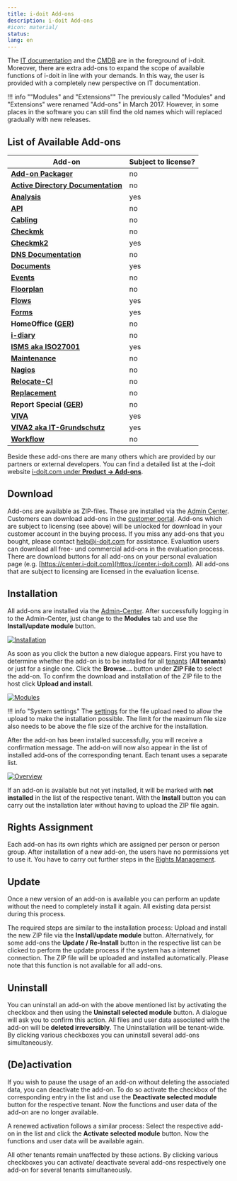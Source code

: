 ```yaml
---
title: i-doit Add-ons
description: i-doit Add-ons
#icon: material/
status:
lang: en
---
```


The [IT documentation](../basics/structure-of-the-it-documentation.md) and the [CMDB](../basics/structure-of-the-it-documentation.md) are in the foreground of i-doit. Moreover, there are extra add-ons to expand the scope of available functions of i-doit in line with your demands. In this way, the user is provided with a completely new perspective on IT documentation.

!!! info ""Modules" and "Extensions""
    The previously called "Modules" and "Extensions" were renamed "Add-ons" in March 2017. However, in some places in the software you can still find the old names which will replaced gradually with new releases.

## List of Available Add-ons

| Add-on                                                                            | Subject to license? |
| --------------------------------------------------------------------------------- | ------------------- |
| **[Add-on Packager](./add-on-packager.md)**                                       | no                  |
| **[Active Directory Documentation](active-directory-documentation.md)**           | no                  |
| **[Analysis](./analysis.md)**                                                     | yes                 |
| **[API](./api/index.md)**                                                         | no                  |
| **[Cabling](./cabling.md)**                                                       | no                  |
| **[Checkmk](./checkmk.md)**                                                       | no                  |
| **[Checkmk2](./checkmk2/index.md)**                                               | yes                 |
| **[DNS Documentation](dns-documentation.md)**                                     | no                  |
| **[Documents](./documents/index.md)**                                             | yes                 |
| **[Events](./events.md)**                                                         | no                  |
| **[Floorplan](./floorplan.md)**                                                   | no                  |
| **[Flows](flows/index.md)**                                                       | yes                 |
| **[Forms](forms/index.md)**                                                       | yes                 |
| **HomeOffice ([GER](https://www.i-doit.com/blog/i-doit-home-office-add-on/))**    | no                  |
| **[i-diary](./i-diary/index.md)**                                                 | no                  |
| **[ISMS aka ISO27001](./isms.md)**                                                | yes                 |
| **[Maintenance](./maintenance.md)**                                               | no                  |
| **[Nagios](./nagios.md)**                                                         | no                  |
| **[Relocate-CI](./relocate-ci.md)**                                               | no                  |
| **[Replacement](./replacement.md)**                                               | no                  |
| **Report Special ([GER](https://www.i-doit.com/blog/i-doit-reporting-special/))** | no                  |
| **[VIVA](viva/index.md)**                                                         | yes                 |
| **[VIVA2 aka IT-Grundschutz](viva2.md)**                                          | yes                 |
| **[Workflow](./workflow.md)**                                                     | no                  |

Beside these add-ons there are many others which are provided by our partners or external developers. You can find a detailed list at the i-doit website [i-doit.com under **Product → Add-ons**](https://www.i-doit.com/en/i-doit/add-ons/).

## Download

Add-ons are available as ZIP-files. These are installed via the [Admin Center](../system-administration/admin-center.md#add-ons). Customers can download add-ons in the [customer portal](../system-administration/customer-portal.md). Add-ons which are subject to licensing (see above) will be unlocked for download in your customer account in the buying process. If you miss any add-ons that you bought, please contact [help@i-doit.com](mailto:help@i-doit.com) for assistance. Evaluation users can download all free- und commercial add-ons in the evaluation process. There are download buttons for all add-ons on your personal evaluation page (e.g. [https://center.i-doit.com](https://center.i-doit.com)). All add-ons that are subject to licensing are licensed in the evaluation license.

## Installation

All add-ons are installed via the [Admin-Center](../system-administration/admin-center.md). After successfully logging in to the Admin-Center, just change to the **Modules** tab and use the **Install/update module** button.

[![Installation](../assets/images/en/i-doit-add-ons/1-iao.png)](../assets/images/en/i-doit-add-ons/1-iao.png)

As soon as you click the button a new dialogue appears. First you have to determine whether the add-on is to be installed for all [tenants](../system-administration/multi-tenant.md) (**All tenants**) or just for a single one. Click the **Browse...** button under **ZIP File** to select the add-on. To confirm the download and installation of the ZIP file to the host click **Upload and install**.

[![Modules](../assets/images/en/i-doit-add-ons/2-iao.png)](../assets/images/en/i-doit-add-ons/2-iao.png)

!!! info "System settings"
    The [settings](../installation/manual-installation/system-settings.md) for the file upload need to allow the upload to make the installation possible. The limit for the maximum file size also needs to be above the file size of the archive for the installation.

After the add-on has been installed successfully, you will receive a confirmation message. The add-on will now also appear in the list of installed add-ons of the corresponding tenant. Each tenant uses a separate list.

[![Overview](../assets/images/en/i-doit-add-ons/3-iao.png)](../assets/images/en/i-doit-add-ons/3-iao.png)

If an add-on is available but not yet installed, it will be marked with **not installed** in the list of the respective tenant. With the **Install** button you can carry out the installation later without having to upload the ZIP file again.

## Rights Assignment

Each add-on has its own rights which are assigned per person or person group. After installation of a new add-on, the users have no permissions yet to use it. You have to carry out further steps in the [Rights Management](../efficient-documentation/rights-management/index.md).

## Update

Once a new version of an add-on is available you can perform an update without the need to completely install it again. All existing data persist during this process.

The required steps are similar to the installation process: Upload and install the new ZIP file via the **Install/update module** button. Alternatively, for some add-ons the **Update / Re-Install** button in the respective list can be clicked to perform the update process if the system has a internet connection. The ZIP file will be uploaded and installed automatically. Please note that this function is not available for all add-ons.

## Uninstall

You can uninstall an add-on with the above mentioned list by activating the checkbox and then using the **Uninstall selected module** button. A dialogue will ask you to confirm this action. All files and user data associated with the add-on will be **deleted irreversibly**. The Uninstallation will be tenant-wide. By clicking various checkboxes you can uninstall several add-ons simultaneously.

## (De)activation

If you wish to pause the usage of an add-on without deleting the associated data, you can deactivate the add-on. To do so activate the checkbox of the corresponding entry in the list and use the **Deactivate selected module** button for the respective tenant. Now the functions and user data of the add-on are no longer available.

A renewed activation follows a similar process: Select the respective add-on in the list and click the **Activate selected module** button. Now the functions and user data will be available again.

All other tenants remain unaffected by these actions. By clicking various checkboxes you can activate/ deactivate several add-ons respectively one add-on for several tenants simultaneously.
